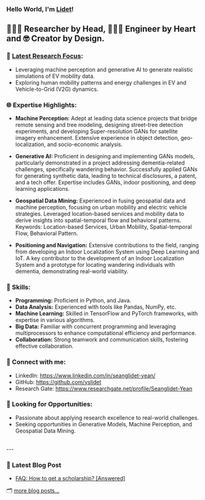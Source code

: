 ### Hello World, I'm [Lidet](https://www.linkedin.com/in/seanglidet-yean/)!

<!--[![Website](https://img.shields.io/website?label=codeSTACKr.com&style=for-the-badge&url=https%3A%2F%2Fcodestackr.com)](https://codestackr.com)
[![Twitter Follow](https://img.shields.io/twitter/follow/codeSTACKr?color=1DA1F2&logo=twitter&style=for-the-badge)](https://twitter.com/intent/follow?original_referer=https%3A%2F%2Fgithub.com%2FcodeSTACKr&screen_name=codeSTACKr)-->

## 👩🏻‍🔬 Researcher by Head,  👩🏻‍💻 Engineer by Heart and 🤓 Creator by Design.
###  🔬 [Latest Research Focus](https://fcl.ethz.ch/people/researchers/seanglidet-yean.html?fbclid=IwAR1wDjPe69UlKY8F9w44ZVuqZS2nfffaCWjzf_Ru1_YGR4FtFBkZjH9XZtE):
- Leveraging machine perception and generative AI to generate realistic simulations of EV mobility data.
- Exploring human mobility patterns and energy challenges in EV and Vehicle-to-Grid (V2G) dynamics.

### 🌐 Expertise Highlights:

- **Machine Perception:** Adept at leading data science projects that bridge remote sensing and tree modeling, designing street-tree detection experiments, and developing Super-resolution GANs for satellite imagery enhancement. Extensive experience in object detection, geo-localization, and socio-economic analysis.

- **Generative AI:** Proficient in designing and implementing GANs models, particularly demonstrated in a project addressing dementia-related challenges, specifically wandering behavior. Successfully applied GANs for generating synthetic data, leading to technical disclosures, a patent, and a tech offer. Expertise includes GANs, indoor positioning, and deep learning applications.

- **Geospatial Data Mining:** Experienced in fusing geospatial data and machine perception, focusing on urban mobility and electric vehicle strategies. Leveraged location-based services and mobility data to derive insights into spatial-temporal flow and behavioral patterns. Keywords: Location-based Services, Urban Mobility, Spatial-temporal Flow, Behavioral Pattern.

- **Positioning and Navigation:** Extensive contributions to the field, ranging from developing an Indoor Localization System using Deep Learning and IoT. A key contributor to the development of an Indoor Localization System and a prototype for locating wandering individuals with dementia, demonstrating real-world viability.


### 🚀 Skills:
- **Programming:** Proficient in Python, and Java.
- **Data Analysis:** Experienced with tools like Pandas, NumPy, etc.
- **Machine Learning:** Skilled in TensorFlow and PyTorch frameworks, with expertise in various algorithms.
- **Big Data:** Familiar with concurrent programming and leveraging multiprocessors to enhance computational efficiency and performance.
- **Collaboration:** Strong teamwork and communication skills, fostering effective collaboration.



### 💬 Connect with me:
- LinkedIn: https://www.linkedin.com/in/seanglidet-yean/
- GitHub: https://github.com/yslidet 
- Research Gate: https://www.researchgate.net/profile/Seanglidet-Yean


### 💼 Looking for Opportunities:
- Passionate about applying research excellence to real-world challenges.
- Seeking opportunities in Generative Models, Machine Perception, and Geospatial Data Mining.

<br />
---

### 📇 Latest Blog Post

<!-- BLOG-POST-LIST:START -->
- [FAQ: How to get a scholarship? [Answered]](https://lidetys.medium.com/faq-how-to-get-a-scholarship-answered-55f273ba52f7?source=rss-10bc395427ba------2)
<!-- BLOG-POST-LIST:END -->

🗂 [more blog posts...](https://lidetys.medium.com)

<!--
<details>
  <summary>GitHub Stats</summary>

  <img align="left" alt="codeSTACKr's GitHub Stats" src="https://github-readme-stats.codestackr.vercel.app/api?username=yslidet&show_icons=true&hide_border=true" />

</details>
-->
